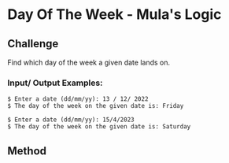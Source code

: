 # Day Of The Week - Mula's Logic

## Challenge
Find which day of the week a given date lands on. 

### Input/ Output Examples:
```
$ Enter a date (dd/mm/yy): 13 / 12/ 2022
$ The day of the week on the given date is: Friday
```
```
$ Enter a date (dd/mm/yy): 15/4/2023
$ The day of the week on the given date is: Saturday
```

## Method
